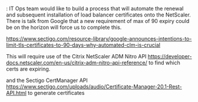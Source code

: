 : IT Ops team would like to build a process that will automate the renewal and subsequent installation of load balancer certificates onto the NetScaler. There is talk from Google that a new requirement of max of 90 expiry could be on the horizon will force us to complete this.

https://www.sectigo.com/resource-library/google-announces-intentions-to-limit-tls-certificates-to-90-days-why-automated-clm-is-crucial

This will require use of the Citrix NetScaler ADM Nitro API 
https://developer-docs.netscaler.com/en-us/citrix-adm-nitro-api-reference/ to find which certs are expiring.

and the Sectigo CertManager API 
https://www.sectigo.com/uploads/audio/Certificate-Manager-20.1-Rest-API.html to generate certificates

